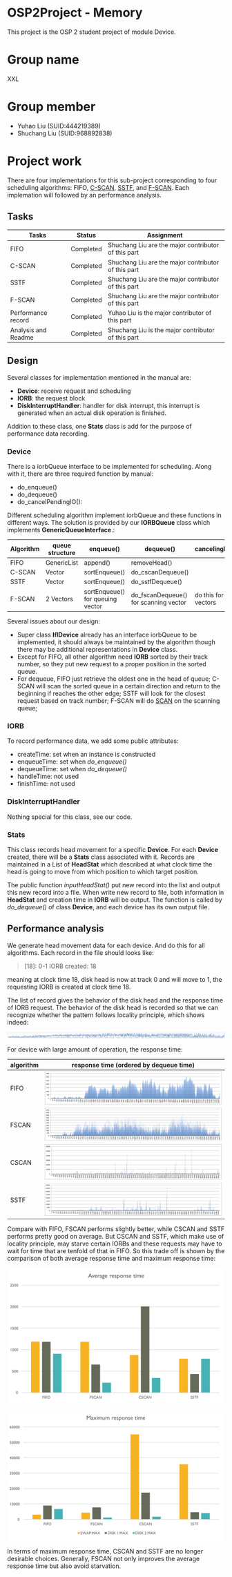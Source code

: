 # OSP2Project - Memory

This project is the OSP 2 student project of module Device.

# Group name

XXL

# Group member

* Yuhao Liu (SUID:444219389)
* Shuchang Liu (SUID:968892838)

# Project work

There are four implementations for this sub-project corresponding to four scheduling algorithms: FIFO, [C-SCAN](https://en.wikipedia.org/wiki/Elevator_algorithm), [SSTF](https://en.wikipedia.org/wiki/Shortest_seek_first), and [F-SCAN](https://en.wikipedia.org/wiki/FSCAN). Each implemation will followed by an performance analysis.

## Tasks

|Tasks		|Status	|Assignment	|
|-----------|-------|-----------|
|FIFO |Completed|Shuchang Liu are the major contributor of this part|
|C-SCAN |Completed|Shuchang Liu are the major contributor of this part|
|SSTF |Completed|Shuchang Liu are the major contributor of this part|
|F-SCAN |Completed|Shuchang Liu are the major contributor of this part|
|Performance record|Completed|Yuhao Liu is the major contributor of this part|
|Analysis and Readme |Completed|Shuchang Liu is the major contributor of this part|

## Design

Several classes for implementation mentioned in the manual are:

* **Device**: receive request and scheduling
* **IORB**: the request block
* **DiskInterruptHandler**: handler for disk interrupt, this interrupt is generated when an actual disk operation is finished.

Addition to these class, one **Stats** class is add for the purpose of performance data recording.

### Device

There is a iorbQueue interface to be implemented for scheduling. Along with it, there are three required function by manual:

* do_enqueue()
* do_dequeue()
* do_cancelPendingIO(): 

Different scheduling algorithm implement iorbQueue and these functions in different ways. The solution is provided by our **IORBQueue** class which implements **GenericQueueInterface**.:

|Algorithm|queue structure|enqueue()|dequeue()|cancelingPendingIO()|
|---------|---------|---------|---------|--------------------|
|FIFO|GenericList|append()|removeHead()||
|C-SCAN|Vector|sortEnqueue()|do_cscanDequeue()||
|SSTF|Vector|sortEnqueue()|do_sstfDequeue()||
|F-SCAN|2 Vectors|sortEnqueue() for queuing vector|do_fscanDequeue() for scanning vector|do this for both vectors|

Several issues about our design:
* Super class **IflDevice** already has an interface iorbQueue to be implemented, it should always be maintained by the algorithm though there may be additional representations in **Device** class.
* Except for FIFO, all other algorithm need **IORB** sorted by their track number, so they put new request to a proper position in the sorted queue.
* For dequeue, FIFO just retrieve the oldest one in the head of queue; C-SCAN will scan the sorted queue in a certain direction and return to the beginning if reaches the other edge; SSTF will look for the closest request based on track number; F-SCAN will do [SCAN](https://en.wikipedia.org/wiki/Elevator_algorithm) on the scanning queue;

### IORB

To record performance data, we add some public attributes:

* createTime: set when an instance is constructed
* enqueueTime: set when *do_enqueue()*
* dequeueTime: set when *do_dequeue()*
* handleTime: not used 
* finishTime: not used

### DiskInterruptHandler

Nothing special for this class, see our code.

### Stats

This class records head movement for a specific **Device**. For each **Device** created, there will be a **Stats** class associated with it. Records are maintained in a List of **HeadStat** which described at what clock time the head is going to move from which position to which target position.

The public function *inputHeadStat()* put new record into the list and output this new record into a file. When write new record to file, both information in **HeadStat** and creation time in **IORB** will be output. The function is called by *do_dequeue()* of class **Device**, and each device has its own output file.

## Performance analysis

We generate head movement data for each device. And do this for all algorithms. Each record in the file should looks like:

> [18]: 0-1	IORB created: 18

meaning at clock time 18, disk head is now at track 0 and will move to 1, the requesting IORB is created at clock time 18.

The list of record gives the behavior of the disk head and the response time of IORB request. The behavior of the disk head is recorded so that we can recognize whether the pattern follows locality principle, which shows indeed:

![pattern](/Devices/img/FIFO-swap.png)

For device with large amount of operation, the response time:

|algorithm|response time (ordered by dequeue time)|
|---------|---------------------------------------|
|FIFO|![FIFO](/Devices/img/RT-FIFO-swap.png)|
|FSCAN|![FSCAN](/Devices/img/RT-FSCAN-swap.png)|
|CSCAN|![CSCAN](/Devices/img/RT-CSCAN-swap.png)|
|SSTF|![SSTF](/Devices/img/RT-SSTF-swap.png)|

Compare with FIFO, FSCAN performs slightly better, while CSCAN and SSTF performs pretty good on average. But CSCAN and SSTF, which make use of locality principle, may starve certain IORBs and these requests may have to wait for time that are tenfold of that in FIFO. So this trade off is shown by the comparison of both average response time and maximum response time:

![average RT](/Devices/img/averageRT.png)

![maximum RT](/Devices/img/maximumRT.png)

In terms of maximum response time, CSCAN and SSTF are no longer desirable choices. Generally, FSCAN not only improves the average response time but also avoid starvation.